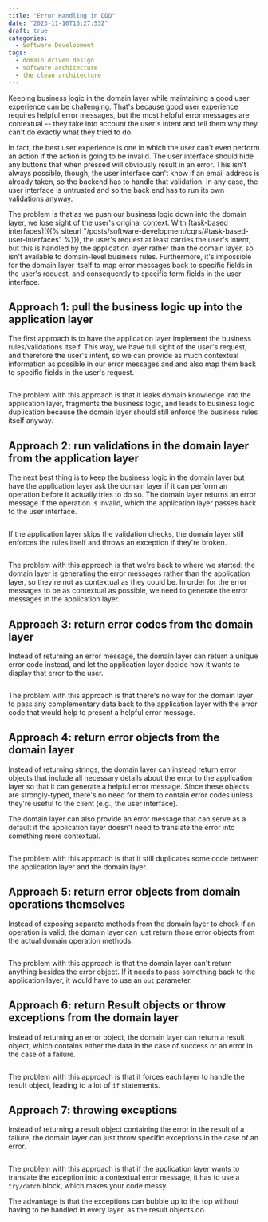```yaml
---
title: "Error Handling in DDD"
date: "2023-11-16T16:27:53Z"
draft: true
categories:
  - Software Development
tags:
  - domain driven design
  - software architecture
  - the clean architecture
---
```


Keeping business logic in the domain layer while maintaining a good user experience can be challenging. That's because good user experience requires helpful error messages, but the most helpful error messages are contextual -- they take into account the user's intent and tell them why they can't do exactly what they tried to do.

In fact, the best user experience is one in which the user can't even perform an action if the action is going to be invalid. The user interface should hide any buttons that when pressed will obviously result in an error. This isn't always possible, though; the user interface can't know if an email address is already taken, so the backend has to handle that validation. In any case, the user interface is untrusted and so the back end has to run its own validations anyway.

The problem is that as we push our business logic down into the domain layer, we lose sight of the user's original context. With [task-based interfaces]({{% siteurl "/posts/software-development/cqrs/#task-based-user-interfaces" %}}), the user's request at least carries the user's intent, but this is handled by the application layer rather than the domain layer, so isn't available to domain-level business rules. Furthermore, it's impossible for the domain layer itself to map error messages back to specific fields in the user's request, and consequently to specific form fields in the user interface.

## Approach 1: pull the business logic up into the application layer

The first approach is to have the application layer implement the business rules/validations itself. This way, we have full sight of the user's request, and therefore the user's intent, so we can provide as much contextual information as possible in our error messages and and also map them back to specific fields in the user's request.

```csharp

```

The problem with this approach is that it leaks domain knowledge into the application layer, fragments the business logic, and leads to business logic duplication because the domain layer should still enforce the business rules itself anyway.

## Approach 2: run validations in the domain layer from the application layer

The next best thing is to keep the business logic in the domain layer but have the application layer ask the domain layer if it can perform an operation before it actually tries to do so. The domain layer returns an error message if the operation is invalid, which the application layer passes back to the user interface.

```csharp

```

If the application layer skips the validation checks, the domain layer still enforces the rules itself and throws an exception if they're broken.

```csharp

```

The problem with this approach is that we're back to where we started: the domain layer is generating the error messages rather than the application layer, so they're not as contextual as they could be. In order for the error messages to be as contextual as possible, we need to generate the error messages in the application layer.

## Approach 3: return error codes from the domain layer

Instead of returning an error message, the domain layer can return a unique error code instead, and let the application layer decide how it wants to display that error to the user.

```csharp

```

The problem with this approach is that there's no way for the domain layer to pass any complementary data back to the application layer with the error code that would help to present a helpful error message.

## Approach 4: return error objects from the domain layer

Instead of returning strings, the domain layer can instead return error objects that include all necessary details about the error to the application layer so that it can generate a helpful error message. Since these objects are strongly-typed, there's no need for them to contain error codes unless they're useful to the client (e.g., the user interface).

The domain layer can also provide an error message that can serve as a default if the application layer doesn't need to translate the error into something more contextual.

```csharp

```

The problem with this approach is that it still duplicates some code between the application layer and the domain layer.

## Approach 5: return error objects from domain operations themselves

Instead of exposing separate methods from the domain layer to check if an operation is valid, the domain layer can just return those error objects from the actual domain operation methods.

```csharp

```

The problem with this approach is that the domain layer can't return anything besides the error object. If it needs to pass something back to the application layer, it would have to use an `out` parameter.

## Approach 6: return Result objects or throw exceptions from the domain layer

Instead of returning an error object, the domain layer can return a result object, which contains either the data in the case of success or an error in the case of a failure.

```csharp

```

The problem with this approach is that it forces each layer to handle the result object, leading to a lot of `if` statements.

## Approach 7: throwing exceptions

Instead of returning a result object containing the error in the result of a failure, the domain layer can just throw specific exceptions in the case of an error.

```csharp

```

The problem with this approach is that if the application layer wants to translate the exception into a contextual error message, it has to use a `try/catch` block, which makes your code messy.

The advantage is that the exceptions can bubble up to the top without having to be handled in every layer, as the result objects do.
